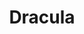 ﻿---
title: "Dracula"
permalink: periodes_1060.html
layout: periode
sidebar: periodes
pares:
  - id: 714
    title: "Terror"

fills:
jocsPrincipals:
  - title: "Dracula"
    bggId: 7804
    dataInici: 
    dataFi: 

jocsEscenaris:
jocsEpoca:
jocsEpocaEscenaris:
---

